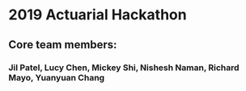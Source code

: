 # 2019 Actuarial Hackathon

## Core team members:
### Jil Patel, Lucy Chen, Mickey Shi, Nishesh Naman, Richard Mayo, Yuanyuan Chang
